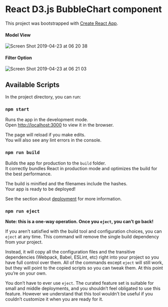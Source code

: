 # React D3.js BubbleChart component

This project was bootstrapped with [Create React App](https://github.com/facebook/create-react-app).

#### Model View
![Screen Shot 2019-04-23 at 06 20 38](https://user-images.githubusercontent.com/39701522/56556573-3f1be700-6590-11e9-9480-0cb8c2179a51.png)

#### Filter Option
![Screen Shot 2019-04-23 at 06 21 03](https://user-images.githubusercontent.com/39701522/56556614-578c0180-6590-11e9-8195-5dc21394e2e4.png)


## Available Scripts

In the project directory, you can run:

### `npm start`

Runs the app in the development mode.<br>
Open [http://localhost:3000](http://localhost:3000) to view it in the browser.

The page will reload if you make edits.<br>
You will also see any lint errors in the console.

### `npm run build`

Builds the app for production to the `build` folder.<br>
It correctly bundles React in production mode and optimizes the build for the best performance.

The build is minified and the filenames include the hashes.<br>
Your app is ready to be deployed!

See the section about [deployment](https://facebook.github.io/create-react-app/docs/deployment) for more information.

### `npm run eject`

**Note: this is a one-way operation. Once you `eject`, you can’t go back!**

If you aren’t satisfied with the build tool and configuration choices, you can `eject` at any time. This command will remove the single build dependency from your project.

Instead, it will copy all the configuration files and the transitive dependencies (Webpack, Babel, ESLint, etc) right into your project so you have full control over them. All of the commands except `eject` will still work, but they will point to the copied scripts so you can tweak them. At this point you’re on your own.

You don’t have to ever use `eject`. The curated feature set is suitable for small and middle deployments, and you shouldn’t feel obligated to use this feature. However we understand that this tool wouldn’t be useful if you couldn’t customize it when you are ready for it.
